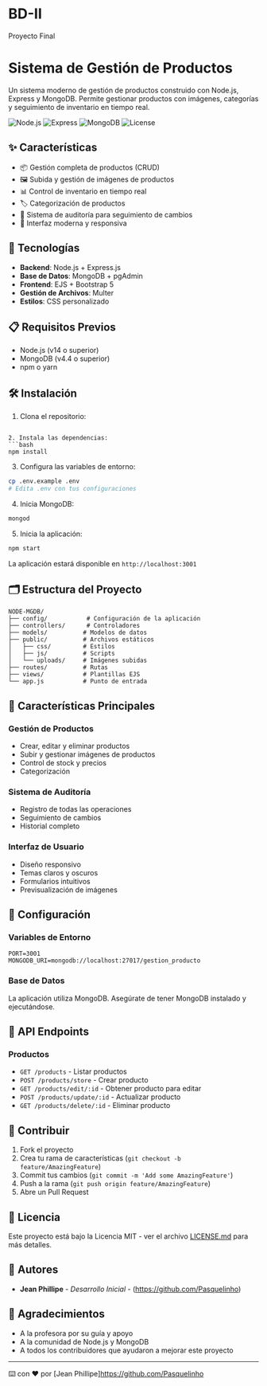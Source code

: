 # BD-II
Proyecto Final
# Sistema de Gestión de Productos

Un sistema moderno de gestión de productos construido con Node.js, Express y MongoDB. Permite gestionar productos con imágenes, categorías y seguimiento de inventario en tiempo real.

![Node.js](https://img.shields.io/badge/Node.js-v14+-green.svg)
![Express](https://img.shields.io/badge/Express-v4.17+-blue.svg)
![MongoDB](https://img.shields.io/badge/MongoDB-v4.4+-green.svg)
![License](https://img.shields.io/badge/license-MIT-blue.svg)

## ✨ Características

- 📦 Gestión completa de productos (CRUD)
- 🖼️ Subida y gestión de imágenes de productos
- 📊 Control de inventario en tiempo real
- 🏷️ Categorización de productos
- 📝 Sistema de auditoría para seguimiento de cambios
- 💅 Interfaz moderna y responsiva

## 🚀 Tecnologías

- **Backend**: Node.js + Express.js
- **Base de Datos**: MongoDB + pgAdmin
- **Frontend**: EJS + Bootstrap 5
- **Gestión de Archivos**: Multer
- **Estilos**: CSS personalizado

## 📋 Requisitos Previos

- Node.js (v14 o superior)
- MongoDB (v4.4 o superior)
- npm o yarn

## 🛠️ Instalación

1. Clona el repositorio:
```

2. Instala las dependencias:
```bash
npm install
```

3. Configura las variables de entorno:
```bash
cp .env.example .env
# Edita .env con tus configuraciones
```

4. Inicia MongoDB:
```bash
mongod
```

5. Inicia la aplicación:
```bash
npm start
```

La aplicación estará disponible en `http://localhost:3001`

## 🗂️ Estructura del Proyecto

```
NODE-MGDB/
├── config/           # Configuración de la aplicación
├── controllers/      # Controladores
├── models/          # Modelos de datos
├── public/          # Archivos estáticos
│   ├── css/         # Estilos
│   ├── js/          # Scripts
│   └── uploads/     # Imágenes subidas
├── routes/          # Rutas
├── views/           # Plantillas EJS
└── app.js           # Punto de entrada
```

## 📱 Características Principales

### Gestión de Productos
- Crear, editar y eliminar productos
- Subir y gestionar imágenes de productos
- Control de stock y precios
- Categorización

### Sistema de Auditoría
- Registro de todas las operaciones
- Seguimiento de cambios
- Historial completo

### Interfaz de Usuario
- Diseño responsivo
- Temas claros y oscuros
- Formularios intuitivos
- Previsualización de imágenes

## 🔧 Configuración

### Variables de Entorno
```env
PORT=3001
MONGODB_URI=mongodb://localhost:27017/gestion_producto
```

### Base de Datos
La aplicación utiliza MongoDB. Asegúrate de tener MongoDB instalado y ejecutándose.

## 📖 API Endpoints

### Productos
- `GET /products` - Listar productos
- `POST /products/store` - Crear producto
- `GET /products/edit/:id` - Obtener producto para editar
- `POST /products/update/:id` - Actualizar producto
- `GET /products/delete/:id` - Eliminar producto

## 🤝 Contribuir

1. Fork el proyecto
2. Crea tu rama de características (`git checkout -b feature/AmazingFeature`)
3. Commit tus cambios (`git commit -m 'Add some AmazingFeature'`)
4. Push a la rama (`git push origin feature/AmazingFeature`)
5. Abre un Pull Request

## 📝 Licencia

Este proyecto está bajo la Licencia MIT - ver el archivo [LICENSE.md](LICENSE.md) para más detalles.

## 👥 Autores

- **Jean Phillipe** - *Desarrollo Inicial* - (https://github.com/Pasquelinho)

## 🙏 Agradecimientos

- A la profesora por su guía y apoyo
- A la comunidad de Node.js y MongoDB
- A todos los contribuidores que ayudaron a mejorar este proyecto

---
⌨️ con ❤️ por [Jean Phillipe]https://github.com/Pasquelinho
